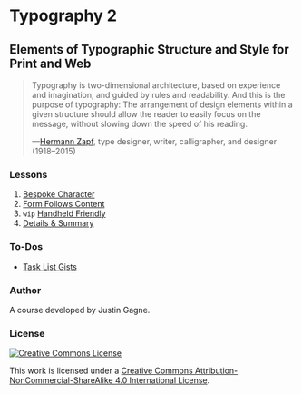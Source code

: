 # Typography 2
## Elements of Typographic Structure and Style for Print and Web

> Typography is two-dimensional architecture, based on experience and imagination, and guided by rules and readability. And this is the purpose of typography: The arrangement of design elements within a given structure should allow the reader to easily focus on the message, without slowing down the speed of his reading.
>
> —[Hermann Zapf](https://qz.com/421855/hermann-zapf-the-font-designer-behind-palatino-and-zapf-dingbats-has-died-at-96/), type designer, writer, calligrapher, and designer (1918–2015)

### Lessons

1. [Bespoke Character](01-bespoke-character.md)
2. [Form Follows Content](02-form-follows-content.md)
3. `wip` [Handheld Friendly](03-handheld-friendly.md)
4. [Details & Summary](04-details-summary.md)

### To-Dos

- [Task List Gists](https://github.com/jgagne/typography-2-fa-17/issues/1)

### Author

A course developed by Justin Gagne.

### License

<a rel="license" href="http://creativecommons.org/licenses/by-nc-sa/4.0/"><img alt="Creative Commons License" style="border-width:0" src="https://i.creativecommons.org/l/by-nc-sa/4.0/80x15.png" /></a>

This work is licensed under a <a rel="license" href="http://creativecommons.org/licenses/by-nc-sa/4.0/">Creative Commons Attribution-NonCommercial-ShareAlike 4.0 International License</a>.
